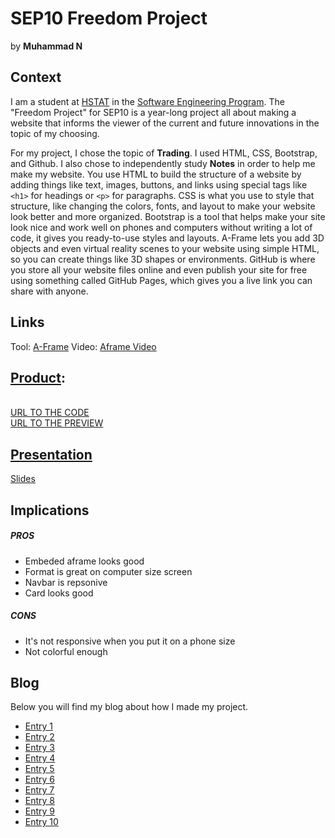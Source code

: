 # SEP10 Freedom Project
by **Muhammad N**

## Context
I am a student at [HSTAT](https://www.hstat.org/) in the [Software Engineering Program](https://hstatsep.github.io/). The "Freedom Project" for SEP10 is a year-long project all about making a website that informs the viewer of the current and future innovations in the topic of my choosing.

For my project, I chose the topic of **Trading**. 
I used HTML, CSS, Bootstrap, and Github. I also chose to independently study **Notes** in order to help me make my website.
You use HTML to build the structure of a website by adding things like text, images, buttons, and links using special tags like ```<h1>``` for headings or ```<p>``` for paragraphs. CSS is what you use to style that structure, like changing the colors, fonts, and layout to make your website look better and more organized. Bootstrap is a tool that helps make your site look nice and work well on phones and computers without writing a lot of code, it gives you ready-to-use styles and layouts. A-Frame lets you add 3D objects and even virtual reality scenes to your website using simple HTML, so you can create things like 3D shapes or environments. GitHub is where you store all your website files online and even publish your site for free using something called GitHub Pages, which gives you a live link you can share with anyone.

## Links
Tool: <a href="https://aframe.io/">A-Frame</a>
Video: <a href="https://www.youtube.com/watch?v=v6mpIq-OcRs&pp=ygUOQWZyYW1lIHRyYWRpbmc%3D">Aframe Video</a></h2>

## [Product]():
<br>
<a href="https://github.com/muhammadn8449/sep10-freedom-project">URL TO THE CODE</a>
<br>
<a href="https://muhammadn8449.github.io/sep10-freedom-project/">URL TO THE PREVIEW</a>

## [Presentation]()
<a href="https://docs.google.com/presentation/d/12ik1KayvRuiaUAYHpi7YuHJANUD51MM9z96eAT13-3E/edit?slide=id.p#slide=id.p">Slides</a>

## Implications
##### PROS
* Embeded aframe looks good
* Format is great on computer size screen
* Navbar is repsonive
* Card looks good
##### CONS
* It's not responsive when you put it on a phone size
* Not colorful enough


## Blog
Below you will find my blog about how I made my project.

* [Entry 1](blog/entry01.md)
* [Entry 2](blog/entry02.md)
* [Entry 3](blog/entry03.md)
* [Entry 4](blog/entry04.md)
* [Entry 5](blog/entry05.md)
* [Entry 6](blog/entry06.md)
* [Entry 7](blog/entry07.md)
* [Entry 8](blog/entry08.md)
* [Entry 9](blog/entry09.md)
* [Entry 10](blog/entry10.md)

